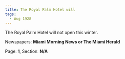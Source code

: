 ```yaml
---  
title: The Royal Palm Hotel will  
tags:  
  - Aug 1928  
---  
```

  
The Royal Palm Hotel will not open this winter.  
  
Newspapers: **Miami Morning News or The Miami Herald**  
  
Page: **1**, Section: **N/A** 
